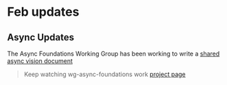 # Feb updates

## Async Updates
The Async Foundations Working Group has been working to write a [shared async vision document](https://rust-lang.github.io/wg-async/vision.html)

> Keep watching wg-async-foundations work [project page](https://github.com/orgs/rust-lang/projects/2)
